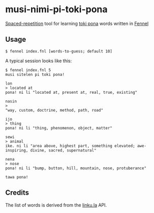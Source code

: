 musi-nimi-pi-toki-pona
===

[Spaced-repetition](https://en.wikipedia.org/wiki/Spaced_repetition) tool for learning [toki pona](https://en.wikipedia.org/wiki/Toki_Pona) words written in [Fennel](https://fennel-lang.org/)

Usage
---

```
$ fennel index.fnl [words-to-guess; default 10]
```

A typical session looks like this:

```
$ fennel index.fnl 5
musi sitelen pi toki pona!

lon
> located at
pona! ni li "located at, present at, real, true, existing"

nasin
>
"way, custom, doctrine, method, path, road"

ijo
> thing
pona! ni li "thing, phenomenon, object, matter"

sewi
> animal
ike. ni li "area above, highest part, something elevated; awe-inspiring, divine, sacred, supernatural"

nena
> nose
pona! ni li "bump, button, hill, mountain, nose, protuberance"

tawa pona!
```

Credits
---

The list of words is derived from the [linku.la](https://linku.la/about/jasima/) API.
